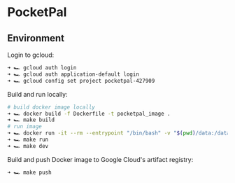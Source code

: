 # PocketPal

## Environment

Login to gcloud:
```bash
➜ 🏎️ gcloud auth login
➜ 🏎️ gcloud auth application-default login
➜ 🏎️ gcloud config set project pocketpal-427909
```

Build and run locally:
```bash
# build docker image locally
➜ 🏎️ docker build -f Dockerfile -t pocketpal_image .
➜ 🏎️ make build
# run image
➜ 🏎️ docker run -it --rm --entrypoint "/bin/bash" -v "$(pwd)/data:/data" -p 5000:5000 pocketpal_image
➜ 🏎️ make run
➜ 🏎️ make dev
```

Build and push Docker image to Google Cloud's artifact registry:
```bash
➜ 🏎️ make push
```

